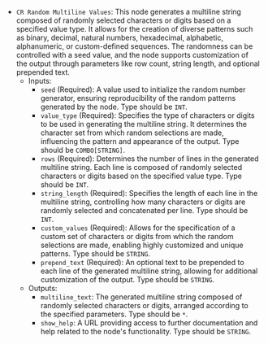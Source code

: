 - `CR Random Multiline Values`: This node generates a multiline string composed of randomly selected characters or digits based on a specified value type. It allows for the creation of diverse patterns such as binary, decimal, natural numbers, hexadecimal, alphabetic, alphanumeric, or custom-defined sequences. The randomness can be controlled with a seed value, and the node supports customization of the output through parameters like row count, string length, and optional prepended text.
    - Inputs:
        - `seed` (Required): A value used to initialize the random number generator, ensuring reproducibility of the random patterns generated by the node. Type should be `INT`.
        - `value_type` (Required): Specifies the type of characters or digits to be used in generating the multiline string. It determines the character set from which random selections are made, influencing the pattern and appearance of the output. Type should be `COMBO[STRING]`.
        - `rows` (Required): Determines the number of lines in the generated multiline string. Each line is composed of randomly selected characters or digits based on the specified value type. Type should be `INT`.
        - `string_length` (Required): Specifies the length of each line in the multiline string, controlling how many characters or digits are randomly selected and concatenated per line. Type should be `INT`.
        - `custom_values` (Required): Allows for the specification of a custom set of characters or digits from which the random selections are made, enabling highly customized and unique patterns. Type should be `STRING`.
        - `prepend_text` (Required): An optional text to be prepended to each line of the generated multiline string, allowing for additional customization of the output. Type should be `STRING`.
    - Outputs:
        - `multiline_text`: The generated multiline string composed of randomly selected characters or digits, arranged according to the specified parameters. Type should be `*`.
        - `show_help`: A URL providing access to further documentation and help related to the node's functionality. Type should be `STRING`.
